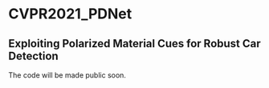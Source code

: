 # CVPR2021_PDNet

## Exploiting Polarized Material Cues for Robust Car Detection

The code will be made public soon.